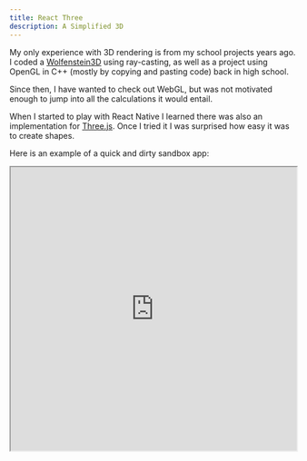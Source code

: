 ```yaml
---
title: React Three
description: A Simplified 3D
---
```


My only experience with 3D rendering is from my school projects years ago.
I coded a [Wolfenstein3D](https://en.wikipedia.org/wiki/Wolfenstein_3D) using ray-casting, as well as a project using OpenGL in C++ (mostly by copying and pasting code) back in high school.

Since then, I have wanted to check out WebGL, but was not motivated enough to jump into all the calculations it would entail.

When I started to play with React Native I learned there was also an implementation for [Three.js](http://threejs.org/). Once I tried it I was surprised how easy it was to create shapes.

Here is an example of a quick and dirty sandbox app:

<iframe src="http://jrichardlai.com/react-three-trials" width="100%" height="500" scrolling="no"></iframe>
